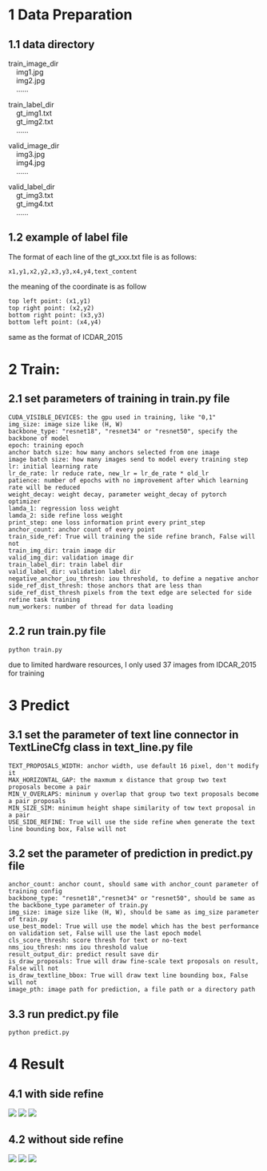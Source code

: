 # 1 Data Preparation  
## 1.1 data directory  
train_image_dir  
&nbsp;&nbsp;&nbsp;&nbsp;img1.jpg  
&nbsp;&nbsp;&nbsp;&nbsp;img2.jpg  
&nbsp;&nbsp;&nbsp;&nbsp;......  

train_label_dir  
&nbsp;&nbsp;&nbsp;&nbsp;gt_img1.txt  
&nbsp;&nbsp;&nbsp;&nbsp;gt_img2.txt  
&nbsp;&nbsp;&nbsp;&nbsp;......  

valid_image_dir  
&nbsp;&nbsp;&nbsp;&nbsp;img3.jpg  
&nbsp;&nbsp;&nbsp;&nbsp;img4.jpg  
&nbsp;&nbsp;&nbsp;&nbsp;......  

valid_label_dir  
&nbsp;&nbsp;&nbsp;&nbsp;gt_img3.txt  
&nbsp;&nbsp;&nbsp;&nbsp;gt_img4.txt  
&nbsp;&nbsp;&nbsp;&nbsp;...... 

## 1.2 example of label file  
The format of each line of the gt_xxx.txt file is as follows:  
```
x1,y1,x2,y2,x3,y3,x4,y4,text_content
```
the meaning of the coordinate is as follow
```
top left point: (x1,y1)
top right point: (x2,y2)
bottom right point: (x3,y3)
bottom left point: (x4,y4)
```
same as the format of ICDAR_2015  
# 2 Train:
## 2.1 set parameters of training in train.py file  
    CUDA_VISIBLE_DEVICES: the gpu used in training, like "0,1"  
    img_size: image size like (H, W)  
    backbone_type: "resnet18", "resnet34" or "resnet50", specify the backbone of model  
    epoch: training epoch  
    anchor batch size: how many anchors selected from one image  
    image batch size: how many images send to model every training step  
    lr: initial learning rate  
    lr_de_rate: lr reduce rate, new_lr = lr_de_rate * old_lr  
    patience: number of epochs with no improvement after which learning rate will be reduced  
    weight_decay: weight decay, parameter weight_decay of pytorch optimizer  
    lamda_1: regression loss weight  
    lamda_2: side refine loss weight  
    print_step: one loss information print every print_step  
    anchor_count: anchor count of every point  
    train_side_ref: True will training the side refine branch, False will not  
    train_img_dir: train image dir  
    valid_img_dir: validation image dir  
    train_label_dir: train label dir  
    valid_label_dir: validation label dir  
    negative_anchor_iou_thresh: iou threshold, to define a negative anchor  
    side_ref_dist_thresh: those anchors that are less than side_ref_dist_thresh pixels from the text edge are selected for side refine task training  
    num_workers: number of thread for data loading  
    
## 2.2 run train.py file
```
python train.py
```
due to limited hardware resources, I only used 37 images from IDCAR_2015 for training

# 3 Predict  
## 3.1 set the parameter of text line connector in TextLineCfg class in text_line.py file  
    TEXT_PROPOSALS_WIDTH: anchor width, use default 16 pixel, don't modify it  
    MAX_HORIZONTAL_GAP: the maxmum x distance that group two text proposals become a pair  
    MIN_V_OVERLAPS: mininum y overlap that group two text proposals become a pair proposals  
    MIN_SIZE_SIM: minimum height shape similarity of tow text proposal in a pair  
    USE_SIDE_REFINE: True will use the side refine when generate the text line bounding box, False will not  
## 3.2 set the parameter of prediction in predict.py file  
    anchor_count: anchor count, should same with anchor_count parameter of training config  
    backbone_type: "resnet18","resnet34" or "resnet50", should be same as the backbone_type parameter of train.py  
    img_size: image size like (H, W), should be same as img_size parameter of train.py  
    use_best_model: True will use the model which has the best performance on validation set, False will use the last epoch model  
    cls_score_thresh: score thresh for text or no-text  
    nms_iou_thresh: nms iou threshold value  
    result_output_dir: predict result save dir  
    is_draw_proposals: True will draw fine-scale text proposals on result, False will not  
    is_draw_textline_bbox: True will draw text line bounding box, False will not  
    image_pth: image path for prediction, a file path or a directory path  
## 3.3 run predict.py file  
```
python predict.py
```

# 4 Result  
## 4.1 with side refine  
<p float="left">
  <img src="result_with_side_refine/0.png" />
  <img src="result_with_side_refine/1.png" /> 
  <img src="result_with_side_refine/23.png" />
</p>  

## 4.2 without side refine  
<p float="left">
  <img src="result_without_side_refine/0.png" />
  <img src="result_without_side_refine/1.png" /> 
  <img src="result_without_side_refine/23.png" />
</p>

